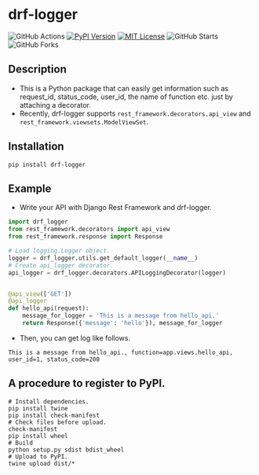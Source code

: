 # drf-logger

![GitHub Actions](https://github.com/yutayamazaki/drf-logger/workflows/Python%20package/badge.svg)
[![PyPI Version](https://img.shields.io/pypi/v/drf-logger.svg)](https://pypi.org/project/drf-logger/)
[![MIT License](http://img.shields.io/badge/license-MIT-blue.svg?style=flat)](LICENSE)
![GitHub Starts](https://img.shields.io/github/stars/yutayamazaki/drf-logger.svg?style=social)
![GitHub Forks](https://img.shields.io/github/forks/yutayamazaki/drf-logger.svg?style=social)

## Description

- This is a Python package that can easily get information such as request_id, status_code, user_id, the name of function etc. just by attaching a decorator.
- Recently, drf-logger supports `rest_framework.decorators.api_view` and` rest_framework.viewsets.ModelViewSet`.


## Installation

```shell
pip install drf-logger
```


## Example

- Write your API with Django Rest Framework and drf-logger.

```python
import drf_logger
from rest_framework.decorators import api_view
from rest_framework.response import Response

# Load logging.Logger object.
logger = drf_logger.utils.get_default_logger(__name__)
# Create api_logger decorator.
api_logger = drf_logger.decorators.APILoggingDecorator(logger)


@api_view(['GET'])
@api_logger
def hello_api(request):
    message_for_logger = 'This is a message from hello_api.'
    return Response({'message': 'hello'}), message_for_logger
```

- Then, you can get log like follows.

```text
This is a message from hello_api., function=app.views.hello_api, user_id=1, status_code=200
```


## A procedure to register to PyPI.

```shell
# Install dependencies.
pip install twine
pip install check-manifest
# Check files before upload.
check-manifest
pip install wheel
# Build
python setup.py sdist bdist_wheel
# Upload to PyPI.
twine upload dist/*
```
